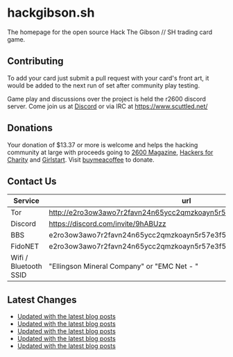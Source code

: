 # hackgibson.sh
The homepage for the open source Hack The Gibson // SH trading card game.


## Contributing

To add your card just submit a pull request with your card's front art, it would be added to the next run of set after community play testing.

Game play and discussions over the project is held the r2600 discord server. Come join us at [Discord](https://discord.com/invite/9hABUzz) or via IRC at https://www.scuttled.net/


## Donations

Your donation of $13.37 or more is welcome and helps the hacking community at large with proceeds going to [2600 Magazine](https://2600.com/), [Hackers for Charity](https://hackersforcharity.org) and [Girlstart](https://girlstart.org).  Visit [buymeacoffee](https://www.buymeacoffee.com/hackgibson.sh) to donate.


## Contact Us

Service | url
-|-
Tor | http://e2ro3ow3awo7r2favn24n65ycc2qmzkoayn5r57e3f56nvjwdcgg32ad.onion
Discord | https://discord.com/invite/9hABUzz
BBS | e2ro3ow3awo7r2favn24n65ycc2qmzkoayn5r57e3f56nvjwdcgg32ad.onion:23
FidoNET | e2ro3ow3awo7r2favn24n65ycc2qmzkoayn5r57e3f56nvjwdcgg32ad.onion:24554
Wifi / Bluetooth SSID | "Ellingson Mineral Company" or "EMC Net - <fidonet address>"

## Latest Changes
<!-- BLOG-POST-LIST:START -->
- [Updated with the latest blog posts](https://github.com/DFW2600/hackgibson.sh/commit/5d67fb137e13248d753a3964a78baf210b8c6e4d)
- [Updated with the latest blog posts](https://github.com/DFW2600/hackgibson.sh/commit/041a41c8c6c31be26ec016f373f957b91fc4c6c7)
- [Updated with the latest blog posts](https://github.com/DFW2600/hackgibson.sh/commit/dd0033d5b63880e294e3bcaa12ab3e9ce6e12ba0)
- [Updated with the latest blog posts](https://github.com/DFW2600/hackgibson.sh/commit/215a7b148a1c9539ff84ace456ba5da4b50ebd01)
- [Updated with the latest blog posts](https://github.com/DFW2600/hackgibson.sh/commit/e718481e976c3ffa6afbb76e3729efe933ec1856)
<!-- BLOG-POST-LIST:END -->
